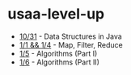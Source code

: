 # usaa-level-up

- [10/31](https://github.com/katiehoesley/usaa-level-up/blob/master/data-structures.md) - Data Structures in Java
- [1/1 && 1/4](https://github.com/katiehoesley/usaa-level-up/blob/master/higher-order-functions.md) - Map, Filter, Reduce
- [1/5](https://github.com/katiehoesley/usaa-level-up/blob/master/code-practice.md) - Algorithms (Part I)
- [1/6](https://github.com/katiehoesley/usaa-level-up/blob/master/code-practice-2.md) - Algorithms (Part II)
